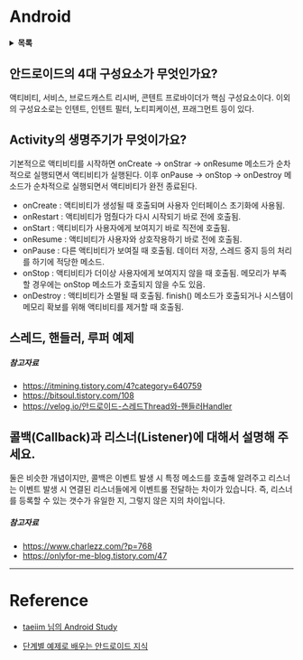 # Android

<details>
<summary><strong>목록</strong></summary>
<div markdown = "1">

- [안드로이드의 4대 구성요소가 무엇인가요?](#안드로이드의-4대-구성요소가-무엇인가요)
- [Activity의 생명주기가 무엇이가요?](#activity의-생명주기가-무엇이가요)
- [스레드, 핸들러, 루퍼 예제](#스레드-핸들러-루퍼-예제)
- [콜백(Callback)과 리스너(Listener)에 대해서 설명해 주세요.](#콜백callback과-리스너listener에-대해서-설명해-주세요)

</div>
</details>

## 안드로이드의 4대 구성요소가 무엇인가요?

액티비티, 서비스, 브로드캐스트 리시버, 콘텐트 프로바이더가 핵심 구성요소이다.
이외의 구성요소로는 인텐트, 인텐트 필터, 노티피케이션, 프래그먼트 등이 있다.

## Activity의 생명주기가 무엇이가요?

기본적으로 액티비티를 시작하면
onCreate -> onStrar -> onResume 메소드가 순차적으로 실행되면서 액티비티가 실행된다. 이후 onPause -> onStop -> onDestroy 메소드가 순차적으로 실행되면서 액티비티가 완전 종료된다.

- onCreate : 액티비티가 생성될 때 호출되며 사용자 인터페이스 초기화에 사용됨.
- onRestart : 액티비티가 멈췄다가 다시 시작되기 바로 전에 호출됨.
- onStart : 액티비티가 사용자에게 보여지기 바로 직전에 호출됨.
- onResume : 액티비티가 사용자와 상호작용하기 바로 전에 호출됨.
- onPause : 다른 액티비티가 보여질 때 호출됨. 데이터 저장, 스레드 중지 등의 처리를 하기에 적당한 메소드.
- onStop : 액티비티가 더이상 사용자에게 보여지지 않을 때 호출됨. 메모리가 부족할 경우에는 onStop 메소드가 호출되지 않을 수도 있음.
- onDestroy : 액티비티가 소멸될 때 호출됨. finish() 메소드가 호출되거나 시스템이 메모리 확보를 위해 액티비티를 제거할 때 호출됨.

## 스레드, 핸들러, 루퍼 예제

##### 참고자료

- https://itmining.tistory.com/4?category=640759
- https://bitsoul.tistory.com/108
- https://velog.io/안드로이드-스레드Thread와-핸들러Handler

## 콜백(Callback)과 리스너(Listener)에 대해서 설명해 주세요.

둘은 비슷한 개념이지만, 콜백은 이벤트 발생 시 특정 메소드를 호출해 알려주고 리스너는 이벤트 발생 시 연결된 리스너들에게 이벤트롤 전달하는 차이가 있습니다. 즉, 리스너를 등록할 수 있는 갯수가 유일한 지, 그렇지 않은 지의 차이입니다. 

##### 참고자료

- https://www.charlezz.com/?p=768
- https://onlyfor-me-blog.tistory.com/47

---
# Reference

* [taeiim 님의 Android Study](https://github.com/taeiim/Android-Study/blob/master/study/week16/안드로이드%20개발자로%20취업하기%20-%20면접/신입%20안드로이드%20개발자로%20취업하기%20-%20면접.md)

* [단계별 예제로 배우는 안드로이드 지식](https://kairo96.gitbooks.io/android/content/)